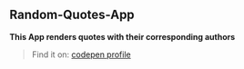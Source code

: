 ## Random-Quotes-App
**This App renders quotes with their corresponding authors**
> Find it on:
[codepen profile](https://codepen.io/enockhamuli15/pen/zYzXOqY)

